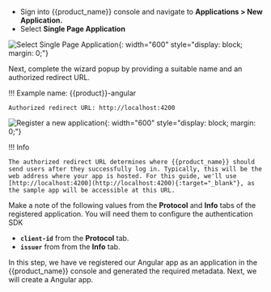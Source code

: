 
* Sign into {{product_name}} console and navigate to **Applications > New Application.**
* Select **Single Page Application**

![Select Single Page Application]({{base_path}}/assets/img/complete-guides/angular/image8.png){: width="600" style="display: block; margin: 0;"}  
  
Next, complete the wizard popup by providing a suitable name and an authorized redirect URL.

!!! Example
    name: {{product}}-angular

    Authorized redirect URL: http://localhost:4200

![Register a new application]({{base_path}}/assets/img/complete-guides/angular/image5.png){: width="600" style="display: block; margin: 0;"}

!!! Info

    The authorized redirect URL determines where {{product_name}} should send users after they successfully log in. Typically, this will be the web address where your app is hosted. For this guide, we'll use [http://localhost:4200](http://localhost:4200){:target="_blank"}, as the sample app will be accessible at this URL.

Make a note of the following values from the **Protocol** and **Info** tabs of the registered application. You will need them to configure the authentication SDK

* **`client-id`** from the **Protocol** tab.
* **`issuer`** from from the **Info** tab.

In this step, we have ve registered our Angular app as an application in the {{product_name}} console and generated the required metadata. Next, we will create a Angular app.
